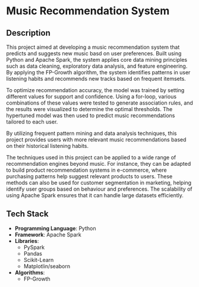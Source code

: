 # Music Recommendation System

## Description 
This project aimed at developing a music recommendation system that predicts and suggests new music basd on user preferences.
Built using Python and Apache Spark, the system applies core data mining principles such as data cleaning,
exploratory data analysis, and feature engineering. By applying the FP-Growth algorithm, the system identifies patterns in 
user listening habits and recommends new tracks based on frequent itemsets. 

To optimize recommendation accuracy, the model was trained by setting different values for support and confidence.
Using a for-loop, various combinations of these values were tested to generate association rules, and the results were 
visualized to determine the optimal thresholds. The hypertuned model was then used to predict music recommendations tailored
to each user.

By utilizing frequent pattern mining and data analysis techniques, this project provides users with more relevant music
recommendations based on their historical listening habits. 

The techniques used in this project can be applied to a wide range of recommendation engines beyond music. For instance, 
they can be adapted to build product recommendation systems in e-commerce, where purchasing patterns help suggest relevant
products to users. These methods can also be used for customer segmentation in marketing, helping identify user groups 
based on behaviour and preferences. The scalability of using Apache Spark ensures that it can handle large datasets
efficiently. 

## Tech Stack
- **Programming Language**: Python
- **Framework**: Apache Spark
- **Libraries**:
  - PySpark
  - Pandas
  - Scikit-Learn
  - Matplotlin/seaborn
- **Algorithms**:
  - FP-Growth
